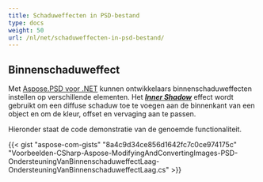 ```yaml
---
title: Schaduweffecten in PSD-bestand
type: docs
weight: 50
url: /nl/net/schaduweffecten-in-psd-bestand/
---
```



## **Binnenschaduweffect**
Met [Aspose.PSD voor .NET](https://products.aspose.com/psd/net) kunnen ontwikkelaars binnenschaduweffecten instellen op verschillende elementen. Het [***Inner Shadow***](https://reference.aspose.com/net/psd/aspose.psd.fileformats.psd.layers.layereffects/innershadoweffect) effect wordt gebruikt om een diffuse schaduw toe te voegen aan de binnenkant van een object en om de kleur, offset en vervaging aan te passen.

Hieronder staat de code demonstratie van de genoemde functionaliteit.

{{< gist "aspose-com-gists" "8a4c9d34ce856d1642fc7c0ce974175c" "Voorbeelden-CSharp-Aspose-ModifyingAndConvertingImages-PSD-OndersteuningVanBinnenschaduweffectLaag-OndersteuningVanBinnenschaduweffectLaag.cs" >}}

